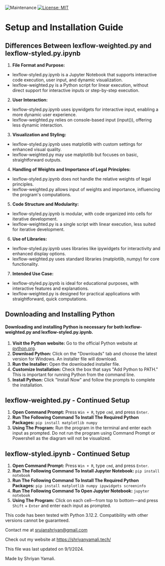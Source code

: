  ![Maintenance](https://img.shields.io/maintenance/no/2024)
[![License: MIT](https://img.shields.io/badge/License-MIT-yellow.svg)](https://opensource.org/licenses/MIT)

# Setup and Installation Guide

## Differences Between lexflow-weighted.py and lexflow-styled.py.ipynb
1. **File Format and Purpose:** <br>
- lexflow-styled.py.ipynb is a Jupyter Notebook that supports interactive code execution, user input, and dynamic visualization. <br>
- lexflow-weighted.py is a Python script for linear execution, without direct support for interactive inputs or step-by-step execution. <br>
2. **User Interaction:** <br>
- lexflow-styled.py.ipynb uses ipywidgets for interactive input, enabling a more dynamic user experience. <br>
- lexflow-weighted.py relies on console-based input (input()), offering less dynamic interaction. <br>
3. **Visualization and Styling:**
- lexflow-styled.py.ipynb uses matplotlib with custom settings for enhanced visual quality. <br>
- lexflow-weighted.py may use matplotlib but focuses on basic, straightforward outputs. <br>
4. **Handling of Weights and Importance of Legal Principles:** <br>
- lexflow-styled.py.ipynb does not handle the relative weights of legal principles. <br>
- lexflow-weighted.py allows input of weights and importance, influencing the program's computations. <br>
5. **Code Structure and Modularity:** <br>
- lexflow-styled.py.ipynb is modular, with code organized into cells for iterative development. <br>
- lexflow-weighted.py is a single script with linear execution, less suited for iterative development. <br>
6. **Use of Libraries:** <br>
- lexflow-styled.py.ipynb uses libraries like ipywidgets for interactivity and enhanced display options. <br>
- lexflow-weighted.py uses standard libraries (matplotlib, numpy) for core functionality. <br>
7. **Intended Use Case:** <br>
- lexflow-styled.py.ipynb is ideal for educational purposes, with interactive features and explanations. <br>
- lexflow-weighted.py is designed for practical applications with straightforward, quick computations. <br>


## Downloading and Installing Python
#### Downloading and installing Python is necessary for both lexflow-weighted.py and lexflow-styled.py.ipynb.
1. **Visit the Python website:** Go to the official Python website at [python.org](https://www.python.org/).
2. **Download Python:** Click on the "Downloads" tab and choose the latest version for Windows. An installer file will download.
3. **Run the Installer:** Open the downloaded installer file.
4. **Customize Installation:** Check the box that says "Add Python to PATH." This is important for running Python from the command line.
5. **Install Python:** Click "Install Now" and follow the prompts to complete the installation.

## lexflow-weighted.py - Continued Setup
1. **Open Command Prompt:** Press `Win + R`, type `cmd`, and press `Enter`.
2. **Run The Following Command To Install The Required Python Packages:** `pip install matplotlib numpy`
3. **Using The Program:** Run the program in the terminal and enter each input as prompted. Do not run the program using Command Prompt or Powershell as the diagram will not be visualized. 

## lexflow-styled.ipynb - Continued Setup
1. **Open Command Prompt:** Press `Win + R`, type `cmd`, and press `Enter`.
2. **Run The Following Command To Install Jupyter Notebook:** `pip install notebook`
3. **Run The Following Command To Install The Required Python Packages:** `pip install matplotlib numpy ipywidgets screeninfo`
4. **Run The Following Command To Open Jupyter Notebook:** `jupyter notebook`
5. **Using The Program:** Click on each cell—from top to bottom—and press `Shift` + `Enter` and enter each input as prompted.

This code has been tested with Python 3.12.2. Compatibility with other versions cannot be guaranteed.

Contact me at <a href="https://mail.google.com/mail/?view=cm&fs=1&to=srujanshriyan@gmail.com">srujanshriyan@gmail.com</a>

Check out my website at <a href="https://shriyanyamali.tech/">https://shriyanyamali.tech/</a>

This file was last updated on 9/1/2024.

Made by Shriyan Yamali.
